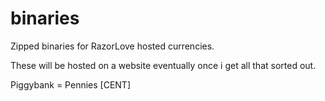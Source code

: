binaries
========

Zipped binaries for RazorLove hosted currencies.


These will be hosted on a website eventually once i get all that sorted out.


Piggybank = Pennies [CENT]

